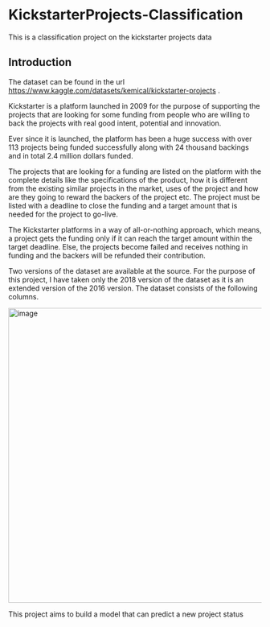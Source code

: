 # KickstarterProjects-Classification
This is a classification project on the kickstarter projects data

## Introduction
The dataset can be found in the url https://www.kaggle.com/datasets/kemical/kickstarter-projects . 

Kickstarter is a platform launched in 2009 for the purpose of supporting the projects that are looking for some funding from people who are willing to back the projects with real good intent, potential and innovation. 

Ever since it is launched, the platform has been a huge success with over 113 projects being funded successfully along with 24 thousand backings and in total 2.4 million dollars funded. 

The projects that are looking for a funding are listed on the platform with the complete details like the specifications of the product, how it is different from the existing similar projects in the market, uses of the project and how are they going to reward the backers of the project etc. The project must be listed with a deadline to close the funding and a target amount that is needed for the project to go-live. 

The Kickstarter platforms in a way of all-or-nothing approach, which means, a project gets the funding only if it can reach the target amount within the target deadline. Else, the projects become failed and receives nothing in funding and the backers will be refunded their contribution.

Two versions of the dataset are available at the source. For the purpose of this project, I have taken only the 2018 version of the dataset as it is an extended version of the 2016 version. The dataset consists of the following columns. 

<img width="586" alt="image" src="https://user-images.githubusercontent.com/98278525/193653897-46c8e02c-6e5e-412e-95ac-28c15c2b78aa.png">

This project aims to build a model that can predict a new project status
